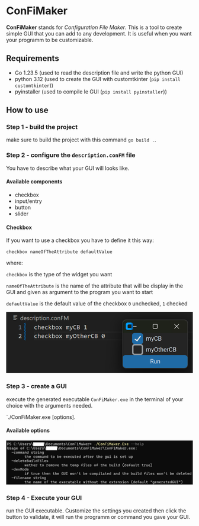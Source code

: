 # ConFiMaker

**ConFiMaker** stands for *Configuration File Maker*. This is a tool to create simple GUI that you can add to any development. It is useful when you want your programm to be customizable.

## Requirements

- Go 1.23.5 (used to read the description file and write the python GUI)
- python 3.12 (used to create the GUI with customtkinter (`pip install customtkinter`))
- pyinstaller (used to compile le GUI (`pip install pyinstaller`))

## How to use

### Step 1 - build the project

make sure to build the project with this command `go build .`.

### Step 2 - configure the `description.conFM` file

You have to describe what your GUI will looks like.

#### Available components

- checkbox
- input/entry
- button
- slider

#### Checkbox

If you want to use a checkbox you have to define it this way:

    checkbox nameOfTheAttribute defaultValue

where:

`checkbox` is the type of the widget you want

`nameOfTheAttribute` is the name of the attribute that will be display in the GUI and given as argument to the program you want to start

`defaultValue` is the default value of the checkbox `0` unchecked, `1` checked

![example of checkbox definition](assets/checkboxDefinition.png)

### Step 3 - create a GUI

execute the generated executable `ConFiMaker.exe` in the terminal of your choice with the arguments needed.

`./ConFiMaker.exe [options].

#### Available options

![availableOptions](assets/availableOptions.png)

### Step 4 - Execute your GUI

run the GUI executable. Customize the settings you created then click the button to validate, it will run the programm or command you gave your GUI.
